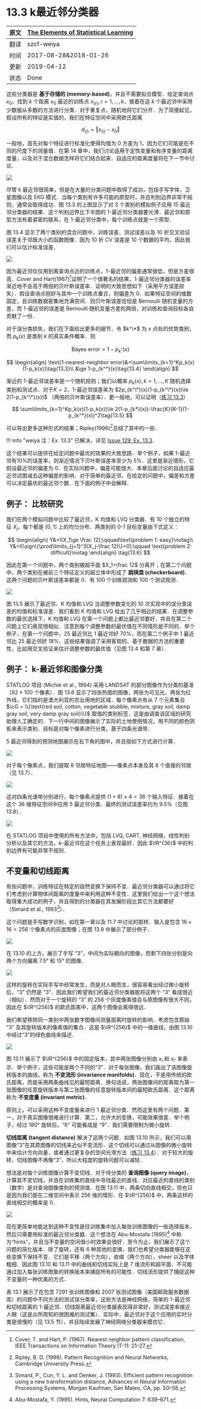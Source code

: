 # 13.3 k最近邻分类器

| 原文   | [The Elements of Statistical Learning](https://web.stanford.edu/~hastie/ElemStatLearn/printings/ESLII_print12.pdf#page=482) |
| ---- | ---------------------------------------- |
| 翻译   | szcf-weiya                               |
| 时间   | 2017-08-28&2018-01-26                               |
|更新|2019-04-12|
|状态 | Done|

这些分类器是 **基于存储的 (memory-based)**，并且不需要拟合模型．给定查询点 $x_0$，找到 $k$ 个距离 $x_0$ 最近的训练点 $x_{(r)}, r=1,\ldots,k$，接着在这 $k$ 个最近邻中采用少数服从多数的方法进行分类．对于重复点，随机地将它们分开．为了简便起见，假设所有的特征是实值的，我们在特征空间中采用欧氏距离

$$
d_{(i)} = \Vert x_{(i)} - x_0\Vert \tag{13.1}
$$

一般地，首先对每个特征进行标准化使得均值为 0 方差为 1，因为它们可能是在不同的尺度下的测量值．在第 14 章中，我们讨论适用于定性变量和有序变量的距离度量，以及对于混合数据怎样将它们结合起来．自适应的距离度量将在下一节中讨论．

![](../img/13/fig13.3.png)

尽管 $k$ 最近邻很简单，但是在大量的分类问题中取得了成功，包括手写字体，卫星图像以及 EKG 模式．当每个类别有许多可能的原型时，并且判别边界非常不规则，通常会取得成功．图 13.3 的上图显示了对 3 个类别的模拟例子应用 15 最近邻分类器的结果．这个判别边界比下半图的 1-最近邻分类器要光滑．最近邻和原型方法有着紧密的联系，在 1-最近邻分类中，每个训练点就是一个原型．

图 13.4 显示了两个类别的混合问题中，训练误差、测试误差以及 10 折交叉验证误差关于邻居大小的函数图像．因为 10 折 CV 误差是 10 个数据的平均，因此我们可以估计标准误差．

![](../img/13/fig13.4.png)

因为最近邻仅仅用到离查询点近的训练点，1-最近邻的偏差通常很低，但是方差很高．Cover and Hart(1967)[^1]证明了一个很著名的结果，1-最近邻分类器的误差率渐近地不会高于两倍的贝叶斯误差率．证明的大致思想如下（采用平方误差损失）．假设查询点刚好与其中一个训练点重合，则偏差为 0．如果特征空间的维数固定，且训练数据密集地充满空间．则贝叶斯误差恰恰是 Bernoulli 随机变量的方差，而 1-最近邻的误差是 Bernoulli 随机变量方差的两倍，对训练和查询目标各自贡献了一份．

对于误分类损失，我们在下面给出更多的细节．令 $k^\*$ 为 $x$ 点处的优势类别，而 $p_k(x)$ 是类别 $k$ 的真实条件概率．则

$$
\text{Bayes error} = 1-p_{k^*}(x)\tag{13.2}
$$

$$
\begin{align}
\text{1-nearest-neighbor error}&=\sum\limits_{k=1}^Kp_k(x)(1-p_k(x))\tag{13.3}\\
&\ge 1-p_{k^*}(x)\tag{13.4}
\end{align}
$$

渐近的 1-最近邻误差率是一个随机规则；我们以概率 $p_k(x),k=1,\ldots,K$ 随机选择类别和测试点．对于$K=2$，1-最近邻误差率为 $2p_{k^\*}(x)(1-p_{k^\*}(x))\le 2(1-p_{k^\*}(x))$ （两倍的贝叶斯误差率）．更一般地，可以证明（[练习 13.3](https://github.com/szcf-weiya/ESL-CN/issues/129)）

$$
\sum\limits_{k=1}^Kp_k(x)(1-p_k(x))\le 2(1-p_{k*}(x))-\frac{K}{K-1}(1-p_{k^*}(x))^2\tag{13.5}
$$

可以导出更多这种形式的结果；Ripley(1996)[^2]总结了其中的一些．

!!! info "weiya 注：Ex. 13.3"
    已解决，详见 [Issue 129: Ex. 13.3](https://github.com/szcf-weiya/ESL-CN/issues/129)．

这个结果可以提供在给定问题中最优的效果的大致思路．举个例子，如果 1-最近邻有$10\%$的误差率，则渐近情况下贝叶斯误差率至少为 $5\%$．这里是渐近情形，它假设最近邻的偏差为 0．在实际问题中，偏差可能很大．本章后面讨论的自适应最近邻试图减去这种偏差的影响．对于简单的最近邻，在给定的问题中，偏差和方差可以决定最优的最近邻个数．在下面的例子中会解释．

## 例子： 比较研究

我们在两个模拟问题中比较了最近邻，K 均值和 LVQ 分类器．有 10 个独立的特征 $X_j$，每个都是 $[0,1]$ 上的均匀分布．两类别的 0-1 目标变量由下式定义：

$$
\begin{align}
Y&=I(X_1\ge \frac 12);\qquad\text{problem 1: easy}\notag\\
Y&=I(\sign\{\prod\limits_{j=1}^3(X_j-\frac 12)\}>0);\qquad \text{problem 2: difficult}\notag
\end{align}
\tag{13.6}
$$

因此在第一个问题中，两个类别被超平面 $X_1=\frac 12$ 分离开；在第二个问题中，两个类别在被前三个特征定义的超立体中形成了 **跳棋盘 (checkerboard)**．这两个问题的贝叶斯误差率都是 0．有 100 个训练观测和 100 个测试观测．

![](../img/13/fig13.5.png)

图 13.5 展示了最近邻、K 均值和 LVQ 当调整参数变化的 10 次实现中的误分类误差的均值和标准误差．我们看到 K 均值和 LVQ 给出了几乎相近的结果．在调整参数的最优选择下，K 均值和 LVQ 在第一个问题上都比最近邻要好，并且在第二个问题上它们表现很相似．注意到每个调整参数的最优值在不同情形是不同的．举个例子，在第一个问题中，25 最近邻比 1 最近邻好 $70\%$，而在第二个例子中 1 最近邻比 25 最近邻好 $18\%$．这些结果强调了采用客观的、基于数据的方法的重要性，比如用交叉验证来估计调整参数的最优值（见图 13.4 和第 7 章）．

## 例子： k-最近邻和图像分类

STATLOG 项目 (Michie et al., 1994) 采用 LANDSAT 的部分图像作为分类的基准（$82\times 100$ 个像素）．图 13.6 显示了四张热图的图像，两张为可见光，两张为红外线，它们指的是澳大利亚的农业用地的区域．每个像素点有从 7 个元素集合 $\cG = \\{\text{red soil, cotton, vegetable stubble, mixture, gray soil, damp gray soil, very damp gray soil}\\}$ 取值的类别标签，这是由调查该区域的研究助理人工确定的．下一行中间的图像展示了实际的土地使用情况，用不同的颜色阴影来表示类别．目标是对每个像素进行分类，基于四条光谱带．

5 最近邻得到的预测地图展示在右下角的图中，并且按如下方式进行计算．

![](../img/13/fig13.6.png)

对于每个像素点，我们提取 8 邻居特征地图——像素点本身及其 8 个直接的邻居（见 13.7）．

![](../img/13/fig13.7.png)

这对四条光谱带分别进行，每个像素点提供 $(1+8)\times 4=36$ 个输入特征．接着在这个 36 维特征空间中应用 5 最近邻分类．最终的测试误差率约为 9.5%（见图 13.8）．

![](../img/13/fig13.8.png)

在 STATLOG 项目中使用的所有方法中，包括 LVQ, CART, 神经网络，线性判别分析以及其它的方法，$k$-最近邻在这个任务上表现最好．因此 $\IR^{36}$ 中的判别边界有可能非常不规则．

## 不变量和切线距离

有些问题中，训练特征在特定的自然变换下保持不变．最近邻分类器可以通过将它们考虑到计算物体间距离的度量中来利用这种不变性．这里我们给出一个这个想法取得重大成功的例子，并且得到的分类器在其发展阶段比其它方法都要好（Simard et al., 1993[^3]）．

这个问题是手写数字识别，如在第一章以及 11.7 中讨论的那样．输入是包含 $16\times 16=256$ 个像素点的灰度图像；在图 13.9 中展示了部分例子．

![](../img/13/fig13.9.png)

在 13.10 的上方，展示了手写 “3”，中间为实际朝向的图像，而剩下四张分别是向两个方向偏离 7.5° 和 15° 的图像．

![](../img/13/fig13.10.png)

这样的旋转在实际手写中经常发生，而是对人眼而言，很容易看出经过微小旋转后，“3” 仍然是 “3”．因此我们希望我们的最近邻分类器能将这两个 “3” 看成很近（相似）．然而对于一个旋转的 “3” 的 256 个灰度像素值会与原图像有很大不同，因此在 $\IR^{256}$ 的欧氏距离中，这两个图像会离得很远．

我们希望移除同一类别中两张数字图像间测量距离时旋转的影响．考虑包含原始 “3” 及其旋转版本的像素值的集合．这是 $\IR^{256}$ 中的一维曲线，由图 13.10 中经过“3”的绿色曲线来描述．

![](../img/13/fig13.11.png)

图 13.11 展示了 $\IR^{256}$ 中的固定版本，其中两张图像分别由 $x_i$ 和 $x_{i'}$ 来表示．举个例子，这些可能是两个不同的“3”．对于每张图像，我们画出了该图像旋转版本的曲线，称为 **不变流形 (invariance manifolds)**．现在，不是用传统的欧氏距离，而是采用两条曲线见的最短距离．换句话说，两张图像间的距离取为第一张图像的任意旋转版本与第二张图像的任意旋转版本间的最短欧氏距离．这个距离称为 **不变度量 (invariant metric)**．

原则上，可以采用这种不变度量来进行 1 最近邻分类．然而这里有两个问题．第一，对于真实图像很难进行计算．第二，允许大的变换，可能效果很差．举个例子，经过 180° 旋转后，“6” 可能看成是 “9”．我们需要限制为微小旋转．

**切线距离 (tangent distance)** 解决了这两个问题．如图 13.10 所示，我们可以用图像“3”在其原图像的切线来近似不变流形．这个切线可以通过从图像的微小旋转中来估计方向向量，或者通过更复杂的空间光滑方法（[练习 13.4](https://github.com/szcf-weiya/ESL-CN/issues/187)）．对于较大的旋转，切线图像不再像“3”，所以大程度的旋转问题可以减轻．

想法是对每个训练图像计算不变切线．对于待分类的 **查询图像 (query image)**，计算其不变切线，并且在训练集的直线中寻找最近的直线．对应最近的直线的类别（数字）是对查询图像类别的预测值．在图 13.11 中，两条切向直线相交，但也只是因为我们是在二维空间中表示 256 维的情形．在 $\IR^{256}$ 中，两条这样的直线相交的概率是 0．

![](../img/13/tab13.1.png)

现在更简单地能达到这种不变性是往训练集中加入每张训练图像的一些选择版本，然后只需要用标准的最近邻分类器．这个想法在 Abu-Mostafa (1995)[^4] 中称为“hints”，并且当不变量的空间很小时效果会很好．至今为止，我们展示了这个问题的简化版本．除了旋转，还有 6 种其他的变换，我们也希望分类器能够在这些变换下保持不变．它们是平移（两个方向），收缩（两个方向），sheer 以及字体粗细．因此图 13.10 和 13.11 中的曲线和切线实际上是 7 维流形和超平面．不可能通过加入每张训练图象的转换版本来捕捉所有的可能性．切线流形提供了捕捉这种不变量的一种优美的方式．

表 13.1 展示了在包含 7291 张训练图像和 2007 张测试图像（美国邮政服务数据库）的问题中不同方法的测试误分类率，这些方法是神经网络，简单的 1-最近邻和切线距离的 1-最近邻．切线距离最近邻分类器表现得非常好，测试误差率接近人眼（这是众所周知的很困难的测试集）．实际中，最近邻对于这个应用的实时分类是很慢的（见 13.5 节），并且陆续发展了神经网络分类器来模仿它．

[^1]: Cover, T. and Hart, P. (1967). Nearest neighbor pattern classification, IEEE Transactions on Information Theory IT-11: 21–27.
[^2]: Ripley, B. D. (1996). Pattern Recognition and Neural Networks, Cambridge University Press.
[^3]: Simard, P., Cun, Y. L. and Denker, J. (1993). Efficient pattern recognition using a new transformation distance, Advances in Neural Information Processing Systems, Morgan Kaufman, San Mateo, CA, pp. 50–58.
[^4]: Abu-Mostafa, Y. (1995). Hints, Neural Computation 7: 639–671.